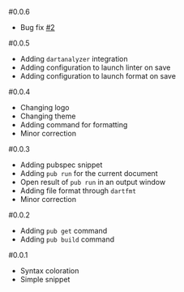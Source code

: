 #0.0.6
- Bug fix [#2](https://github.com/platelk/vscode-dart/issues/2)

#0.0.5
- Adding `dartanalyzer` integration
- Adding configuration to launch linter on save
- Adding configuration to launch format on save

#0.0.4
- Changing logo
- Changing theme
- Adding command for formatting
- Minor correction

#0.0.3
- Adding pubspec snippet
- Adding `pub run` for the current document
- Open result of `pub run` in an output window
- Adding file format through `dartfmt`
- Minor correction

#0.0.2
- Adding `pub get` command
- Adding `pub build` command

#0.0.1
- Syntax coloration
- Simple snippet